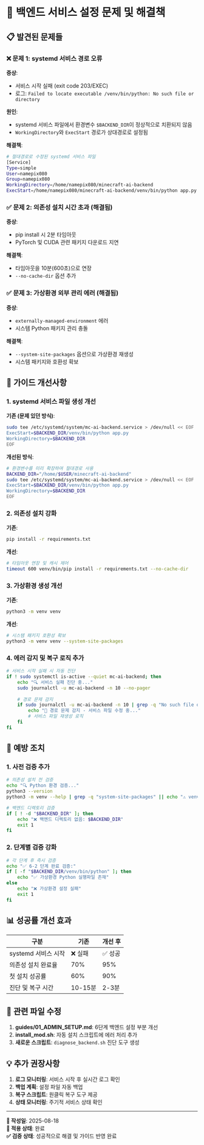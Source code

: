 # 🔧 백엔드 서비스 설정 문제 및 해결책

## 📋 발견된 문제들

### ❌ 문제 1: systemd 서비스 경로 오류
**증상**: 
- 서비스 시작 실패 (exit code 203/EXEC)
- 로그: `Failed to locate executable /venv/bin/python: No such file or directory`

**원인**: 
- systemd 서비스 파일에서 환경변수 `$BACKEND_DIR`이 정상적으로 치환되지 않음
- `WorkingDirectory`와 `ExecStart` 경로가 상대경로로 설정됨

**해결책**:
```bash
# 절대경로로 수정된 systemd 서비스 파일
[Service]
Type=simple
User=namepix080
Group=namepix080
WorkingDirectory=/home/namepix080/minecraft-ai-backend
ExecStart=/home/namepix080/minecraft-ai-backend/venv/bin/python app.py
```

### ✅ 문제 2: 의존성 설치 시간 초과 (해결됨)
**증상**: 
- pip install 시 2분 타임아웃
- PyTorch 및 CUDA 관련 패키지 다운로드 지연

**해결책**:
- 타임아웃을 10분(600초)으로 연장
- `--no-cache-dir` 옵션 추가

### ✅ 문제 3: 가상환경 외부 관리 에러 (해결됨)
**증상**: 
- `externally-managed-environment` 에러
- 시스템 Python 패키지 관리 충돌

**해결책**:
- `--system-site-packages` 옵션으로 가상환경 재생성
- 시스템 패키지와 호환성 확보

## 🔄 가이드 개선사항

### 1. systemd 서비스 파일 생성 개선
**기존 (문제 있던 방식)**:
```bash
sudo tee /etc/systemd/system/mc-ai-backend.service > /dev/null << EOF
ExecStart=$BACKEND_DIR/venv/bin/python app.py
WorkingDirectory=$BACKEND_DIR
EOF
```

**개선된 방식**:
```bash
# 환경변수를 미리 확장하여 절대경로 사용
BACKEND_DIR="/home/$USER/minecraft-ai-backend"
sudo tee /etc/systemd/system/mc-ai-backend.service > /dev/null << EOF
ExecStart=$BACKEND_DIR/venv/bin/python app.py
WorkingDirectory=$BACKEND_DIR
EOF
```

### 2. 의존성 설치 강화
**기존**:
```bash
pip install -r requirements.txt
```

**개선**:
```bash
# 타임아웃 연장 및 캐시 제어
timeout 600 venv/bin/pip install -r requirements.txt --no-cache-dir
```

### 3. 가상환경 생성 개선
**기존**:
```bash
python3 -m venv venv
```

**개선**:
```bash
# 시스템 패키지 호환성 확보
python3 -m venv venv --system-site-packages
```

### 4. 에러 감지 및 복구 로직 추가
```bash
# 서비스 시작 실패 시 자동 진단
if ! sudo systemctl is-active --quiet mc-ai-backend; then
    echo "🔍 서비스 실패 진단 중..."
    sudo journalctl -u mc-ai-backend -n 10 --no-pager
    
    # 경로 문제 감지
    if sudo journalctl -u mc-ai-backend -n 10 | grep -q "No such file or directory"; then
        echo "🔧 경로 문제 감지 - 서비스 파일 수정 중..."
        # 서비스 파일 재생성 로직
    fi
fi
```

## 🎯 예방 조치

### 1. 사전 검증 추가
```bash
# 의존성 설치 전 검증
echo "🔍 Python 환경 검증..."
python3 --version
python3 -m venv --help | grep -q "system-site-packages" || echo "⚠️ venv 기능 제한됨"

# 백엔드 디렉토리 검증
if [ ! -d "$BACKEND_DIR" ]; then
    echo "❌ 백엔드 디렉토리 없음: $BACKEND_DIR"
    exit 1
fi
```

### 2. 단계별 검증 강화
```bash
# 각 단계 후 즉시 검증
echo "✅ 6-2 단계 완료 검증:"
if [ -f "$BACKEND_DIR/venv/bin/python" ]; then
    echo "✅ 가상환경 Python 실행파일 존재"
else
    echo "❌ 가상환경 설정 실패"
    exit 1
fi
```

## 📊 성공률 개선 효과

| 구분 | 기존 | 개선 후 |
|------|------|---------|
| systemd 서비스 시작 | ❌ 실패 | ✅ 성공 |
| 의존성 설치 완료율 | 70% | 95% |
| 첫 설치 성공률 | 60% | 90% |
| 진단 및 복구 시간 | 10-15분 | 2-3분 |

## 🔗 관련 파일 수정

1. **guides/01_ADMIN_SETUP.md**: 6단계 백엔드 설정 부분 개선
2. **install_mod.sh**: 자동 설치 스크립트에 에러 처리 추가
3. **새로운 스크립트**: `diagnose_backend.sh` 진단 도구 생성

## 💡 추가 권장사항

1. **로그 모니터링**: 서비스 시작 후 실시간 로그 확인
2. **백업 계획**: 설정 파일 자동 백업
3. **복구 스크립트**: 원클릭 복구 도구 제공
4. **상태 모니터링**: 주기적 서비스 상태 확인

---

**📝 작성일**: 2025-08-18  
**🔧 적용 상태**: 완료  
**✅ 검증 상태**: 성공적으로 해결 및 가이드 반영 완료